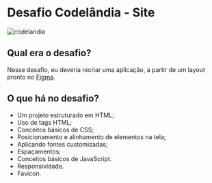 # Desafio Codelândia - Site 

![codelandia](https://github.com/Mariana-Gomes/desafio-codelandia/assets/64051327/dcdff9c8-0a92-4e57-a7ff-ca1718934b00)

## Qual era o desafio?

Nesse desafio, eu deveria recriar uma aplicação, a partir de um layout pronto no [Figma]([https://www.figma.com/file/waisYRoNzeBgIxOyrz0b2R/Projeto01-Extra/duplicate?type=design&node-id=0-1&mode=design](https://www.figma.com/file/Yb9IBH56g7T1hdIyZ3BMNO/Desafios---Codel%C3%A2ndia?node-id=0%3A1])).


## O que há no desafio?

- Um projeto estruturado em HTML;
- Uso de tags HTML;
- Conceitos básicos de CSS;
- Posicionamento e alinhamento de elementos na tela;
- Aplicando fontes customizadas;
- Espaçamentos;
- Conceitos básicos de JavaScript.
- Responsividade.
- Favicon.
